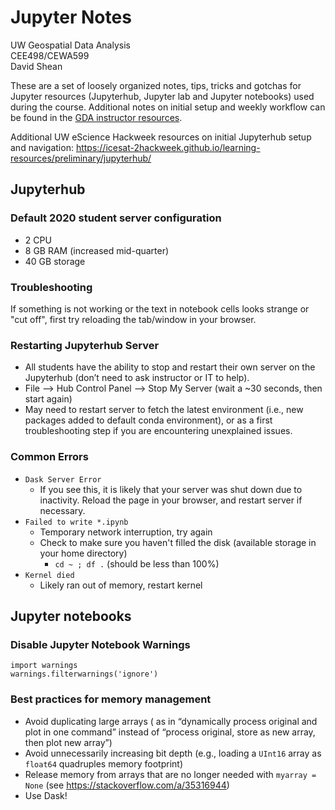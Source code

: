 # Jupyter Notes
UW Geospatial Data Analysis  
CEE498/CEWA599  
David Shean  

These are a set of loosely organized notes, tips, tricks and gotchas for Jupyter resources (Jupyterhub, Jupyter lab and Jupyter notebooks) used during the course.  Additional notes on initial setup and weekly workflow can be found in the [GDA instructor resources](https://github.com/UW-GDA/gda_2020/tree/master/resources/instructors).

Additional UW eScience Hackweek resources on initial Jupyterhub setup and navigation:
https://icesat-2hackweek.github.io/learning-resources/preliminary/jupyterhub/

## Jupyterhub

### Default 2020 student server configuration
* 2 CPU
* 8 GB RAM (increased mid-quarter)
* 40 GB storage

### Troubleshooting 

If something is not working or the text in notebook cells looks strange or "cut off", first try reloading the tab/window in your browser.

### Restarting Jupyterhub Server
* All students have the ability to stop and restart their own server on the Jupyterhub (don’t need to ask instructor or IT to help).
* File --> Hub Control Panel --> Stop My Server (wait a ~30 seconds, then start again)
* May need to restart server to fetch the latest environment (i.e., new packages added to default conda environment), or as a first troubleshooting step if you are encountering unexplained issues.

### Common Errors
* `Dask Server Error`
    * If you see this, it is likely that your server was shut down due to inactivity.  Reload the page in your browser, and restart server if necessary.
* `Failed to write *.ipynb`
    * Temporary network interruption, try again
    * Check to make sure you haven't filled the disk (available storage in your home directory)
        * `cd ~ ; df .` (should be less than 100%)
* `Kernel died`
    * Likely ran out of memory, restart kernel

## Jupyter notebooks

### Disable Jupyter Notebook Warnings
```
import warnings
warnings.filterwarnings('ignore')
```

### Best practices for memory management
* Avoid duplicating large arrays ( as in “dynamically process original and plot in one command” instead of “process original, store as new array, then plot new array”)
* Avoid unnecessarily increasing bit depth (e.g., loading a `UInt16` array as `float64` quadruples memory footprint)
* Release memory from arrays that are no longer needed with `myarray = None` (see https://stackoverflow.com/a/35316944)
* Use Dask!
